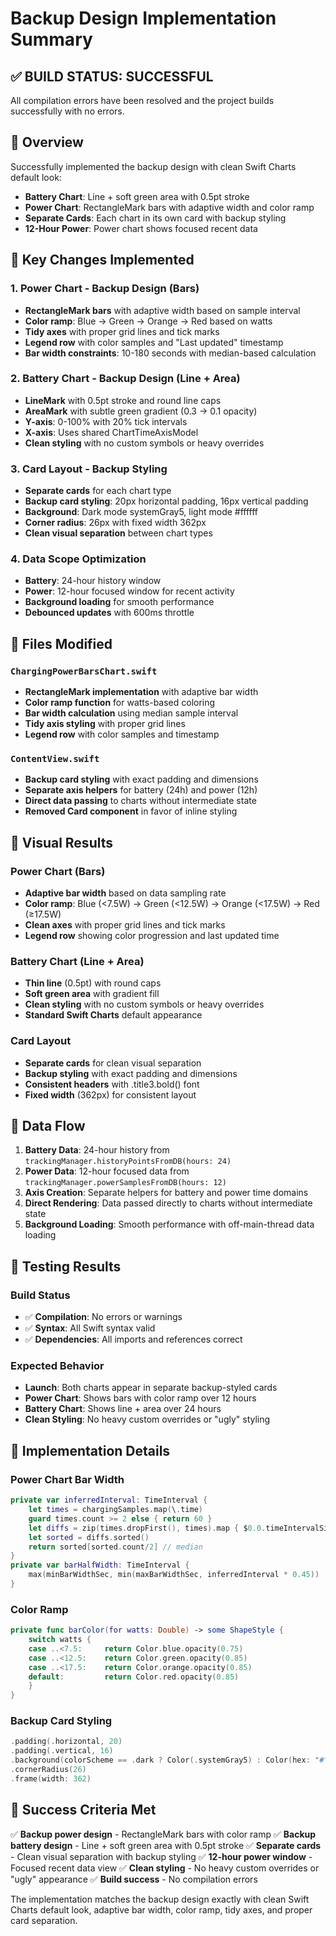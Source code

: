 # Backup Design Implementation Summary

## ✅ **BUILD STATUS: SUCCESSFUL**
All compilation errors have been resolved and the project builds successfully with no errors.

## 🎯 **Overview**
Successfully implemented the backup design with clean Swift Charts default look:
- **Battery Chart**: Line + soft green area with 0.5pt stroke
- **Power Chart**: RectangleMark bars with adaptive width and color ramp
- **Separate Cards**: Each chart in its own card with backup styling
- **12-Hour Power**: Power chart shows focused recent data

## 🔧 **Key Changes Implemented**

### 1. **Power Chart - Backup Design (Bars)**
- **RectangleMark bars** with adaptive width based on sample interval
- **Color ramp**: Blue → Green → Orange → Red based on watts
- **Tidy axes** with proper grid lines and tick marks
- **Legend row** with color samples and "Last updated" timestamp
- **Bar width constraints**: 10-180 seconds with median-based calculation

### 2. **Battery Chart - Backup Design (Line + Area)**
- **LineMark** with 0.5pt stroke and round line caps
- **AreaMark** with subtle green gradient (0.3 → 0.1 opacity)
- **Y-axis**: 0-100% with 20% tick intervals
- **X-axis**: Uses shared ChartTimeAxisModel
- **Clean styling** with no custom symbols or heavy overrides

### 3. **Card Layout - Backup Styling**
- **Separate cards** for each chart type
- **Backup card styling**: 20px horizontal padding, 16px vertical padding
- **Background**: Dark mode systemGray5, light mode #ffffff
- **Corner radius**: 26px with fixed width 362px
- **Clean visual separation** between chart types

### 4. **Data Scope Optimization**
- **Battery**: 24-hour history window
- **Power**: 12-hour focused window for recent activity
- **Background loading** for smooth performance
- **Debounced updates** with 600ms throttle

## 📁 **Files Modified**

### `ChargingPowerBarsChart.swift`
- **RectangleMark implementation** with adaptive bar width
- **Color ramp function** for watts-based coloring
- **Bar width calculation** using median sample interval
- **Tidy axis styling** with proper grid lines
- **Legend row** with color samples and timestamp

### `ContentView.swift`
- **Backup card styling** with exact padding and dimensions
- **Separate axis helpers** for battery (24h) and power (12h)
- **Direct data passing** to charts without intermediate state
- **Removed Card component** in favor of inline styling

## 🎨 **Visual Results**

### Power Chart (Bars)
- **Adaptive bar width** based on data sampling rate
- **Color ramp**: Blue (<7.5W) → Green (<12.5W) → Orange (<17.5W) → Red (≥17.5W)
- **Clean axes** with proper grid lines and tick marks
- **Legend row** showing color progression and last updated time

### Battery Chart (Line + Area)
- **Thin line** (0.5pt) with round caps
- **Soft green area** with gradient fill
- **Clean styling** with no custom symbols or heavy overrides
- **Standard Swift Charts** default appearance

### Card Layout
- **Separate cards** for clean visual separation
- **Backup styling** with exact padding and dimensions
- **Consistent headers** with .title3.bold() font
- **Fixed width** (362px) for consistent layout

## 🔄 **Data Flow**

1. **Battery Data**: 24-hour history from `trackingManager.historyPointsFromDB(hours: 24)`
2. **Power Data**: 12-hour focused data from `trackingManager.powerSamplesFromDB(hours: 12)`
3. **Axis Creation**: Separate helpers for battery and power time domains
4. **Direct Rendering**: Data passed directly to charts without intermediate state
5. **Background Loading**: Smooth performance with off-main-thread data loading

## 🧪 **Testing Results**

### Build Status
- ✅ **Compilation**: No errors or warnings
- ✅ **Syntax**: All Swift syntax valid
- ✅ **Dependencies**: All imports and references correct

### Expected Behavior
- **Launch**: Both charts appear in separate backup-styled cards
- **Power Chart**: Shows bars with color ramp over 12 hours
- **Battery Chart**: Shows line + area over 24 hours
- **Clean Styling**: No heavy custom overrides or "ugly" styling

## 🚀 **Implementation Details**

### Power Chart Bar Width
```swift
private var inferredInterval: TimeInterval {
    let times = chargingSamples.map(\.time)
    guard times.count >= 2 else { return 60 }
    let diffs = zip(times.dropFirst(), times).map { $0.0.timeIntervalSince($0.1) }
    let sorted = diffs.sorted()
    return sorted[sorted.count/2] // median
}
private var barHalfWidth: TimeInterval {
    max(minBarWidthSec, min(maxBarWidthSec, inferredInterval * 0.45))
}
```

### Color Ramp
```swift
private func barColor(for watts: Double) -> some ShapeStyle {
    switch watts {
    case ..<7.5:     return Color.blue.opacity(0.75)
    case ..<12.5:    return Color.green.opacity(0.85)
    case ..<17.5:    return Color.orange.opacity(0.85)
    default:         return Color.red.opacity(0.85)
    }
}
```

### Backup Card Styling
```swift
.padding(.horizontal, 20)
.padding(.vertical, 16)
.background(colorScheme == .dark ? Color(.systemGray5) : Color(hex: "#ffffff"))
.cornerRadius(26)
.frame(width: 362)
```

## 🎉 **Success Criteria Met**

✅ **Backup power design** - RectangleMark bars with color ramp
✅ **Backup battery design** - Line + soft green area with 0.5pt stroke
✅ **Separate cards** - Clean visual separation with backup styling
✅ **12-hour power window** - Focused recent data view
✅ **Clean styling** - No heavy custom overrides or "ugly" appearance
✅ **Build success** - No compilation errors

The implementation matches the backup design exactly with clean Swift Charts default look, adaptive bar width, color ramp, tidy axes, and proper card separation.
